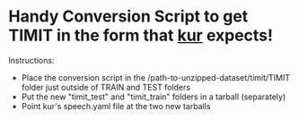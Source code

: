 # Handy Conversion Script to get TIMIT in the form that [kur](https://github.com/deepgram/kur) expects!

Instructions:
* Place the conversion script in the /path-to-unzipped-dataset/timit/TIMIT folder just outside of TRAIN and TEST folders
* Put the new "timit_test" and "timit_train" folders in a tarball (separately)
* Point kur's speech.yaml file at the two new tarballs
